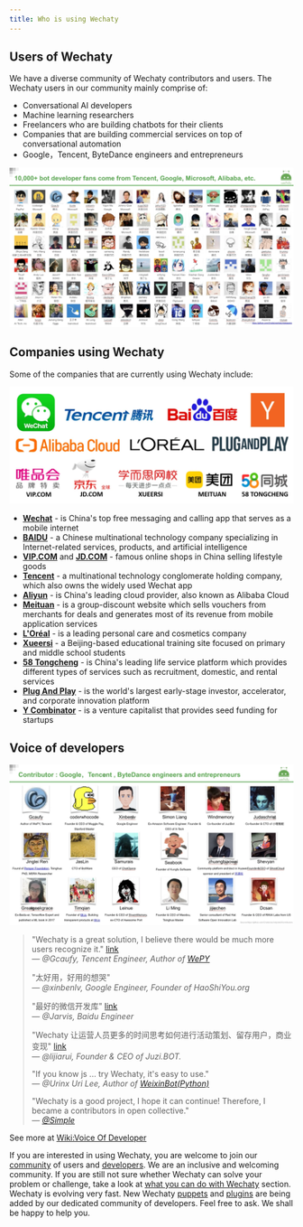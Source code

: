 ```yaml
---
title: Who is using Wechaty
---
```


## Users of Wechaty

We have a diverse community of Wechaty contributors and users. The Wechaty users in our community mainly comprise of:

- Conversational AI developers
- Machine learning researchers
- Freelancers who are building chatbots for their clients
- Companies that are building commercial services on top of conversational automation
- Google，Tencent, ByteDance engineers and entrepreneurs
  
![Wechaty users](../static/img/docs/wechaty-users.webp)

## Companies using Wechaty

Some of the companies that are currently using Wechaty include:

![image](../static/img/docs/companies-using-wechaty.webp)

- **[Wechat](https://www.wechat.com/en/)** - is China's top free messaging and calling app that serves as a mobile internet
- **[BAIDU](http://www.baidu.com/)** - a Chinese multinational technology company specializing in Internet-related services, products, and artificial intelligence
- **[VIP.COM](https://www.vip.com/)** and **[JD.COM](https://global.jd.com/)** - famous online shops in China selling lifestyle goods
- **[Tencent](https://www.tencent.com/en-us/)** - a multinational technology conglomerate holding company, which also owns the widely used Wechat app
- **[Aliyun](https://eu.alibabacloud.com/en)** - is China's leading cloud provider, also known as Alibaba Cloud
- **[Meituan](https://www.meituan.com/)** - is a group-discount website which sells vouchers from merchants for deals and generates most of its revenue from mobile application services
- **[L'Oréal](https://www.loreal.com/en/)** - is a leading personal care and cosmetics company
- **[Xueersi](https://www.xueersi.com/)** - a Beijing-based educational training site focused on primary and middle school students
- **[58 Tongcheng](https://by.58.com/)** - is China's leading life service platform which provides different types of services such as recruitment, domestic, and rental services
- **[Plug And Play](https://www.plugandplaytechcenter.com/)** - is the world's largest early-stage investor, accelerator, and corporate innovation platform
- **[Y Combinator](https://www.ycombinator.com/)** - is a venture capitalist that provides seed funding for startups

## Voice of developers

![Wechaty users and contributors](../static/img/docs/wechaty-contributors.webp)

> "Wechaty is a great solution, I believe there would be much more users recognize it." [link](https://github.com/Wechaty/wechaty/pull/310#issuecomment-285574472)  
> &mdash; <cite>@Gcaufy, Tencent Engineer, Author of [WePY](https://github.com/Tencent/wepy)</cite>
>
> "太好用，好用的想哭"  
> &mdash; <cite>@xinbenlv, Google Engineer, Founder of HaoShiYou.org</cite>
>
> "最好的微信开发库" [link](http://weibo.com/3296245513/Ec4iNp9Ld?type=comment)  
> &mdash; <cite>@Jarvis, Baidu Engineer</cite>
>
> "Wechaty 让运营人员更多的时间思考如何进行活动策划、留存用户，商业变现" [link](http://mp.weixin.qq.com/s/dWHAj8XtiKG-1fIS5Og79g)  
> &mdash; <cite>@lijiarui, Founder & CEO of Juzi.BOT.</cite>
>
> "If you know js ... try Wechaty, it's easy to use."  
> &mdash; <cite>@Urinx Uri Lee, Author of [WeixinBot(Python)](https://github.com/Urinx/WeixinBot)</cite>
>
> "Wechaty is a good project, I hope it can continue! Therefore, I became a contributors in open collective."  
> &mdash; <cite>[@Simple](https://github.com/mrwhh)</cite>

See more at [Wiki:Voice Of Developer](https://github.com/Wechaty/wechaty/wiki/Voice%20Of%20Developer)

If you are interested in using Wechaty, you are welcome to join our [community](https://gitter.im/wechaty/wechaty) of users and [developers](https://wechaty.js.org/contributors/). We are an inclusive and welcoming community.
If you are still not sure whether Wechaty can solve your problem or challenge, take a look at [what you can do with Wechaty](#link) section. Wechaty is evolving very fast. New Wechaty [puppets](puppet-services/overview.mdx) and [plugins](using-plugin-with-wechaty/overview.mdx) are being added by our dedicated community of developers. Feel free to ask. We shall be happy to help you.

